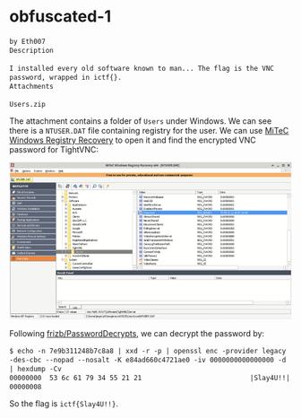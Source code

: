 # obfuscated-1

```
by Eth007
Description

I installed every old software known to man... The flag is the VNC password, wrapped in ictf{}.
Attachments

Users.zip
```

The attachment contains a folder of `Users` under Windows. We can see there is a `NTUSER.DAT` file containing registry for the user. We can use [MiTeC Windows Registry Recovery](https://www.mitec.cz/wp/mwrr/) to open it and find the encrypted VNC password for TightVNC:

![](./obfuscated-1.png)

Following [frizb/PasswordDecrypts](https://github.com/frizb/PasswordDecrypts), we can decrypt the password by:

```shell
$ echo -n 7e9b311248b7c8a8 | xxd -r -p | openssl enc -provider legacy -des-cbc --nopad --nosalt -K e84ad660c4721ae0 -iv 0000000000000000 -d | hexdump -Cv
00000000  53 6c 61 79 34 55 21 21                           |Slay4U!!|
00000008
```

So the flag is `ictf{Slay4U!!}`.
